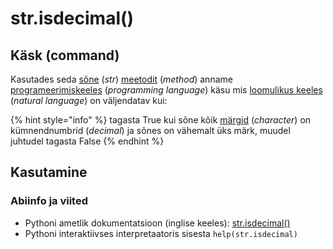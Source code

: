 # str.isdecimal\(\)

## Käsk \(command\)

Kasutades seda [sõne](../) \(_str_\) [meetodit](../../../../terminid/sonastik/meetod-method.md) \(_method_\) anname [programeerimiskeeles](../../../../terminid/sonastik/programmeerimiskeel-programming-language.md) \(_programming language_\) käsu mis [loomulikus keeles](../../../../terminid/sonastik/loomulik-keel-natural-language.md) \(_natural language_\) on väljendatav kui: 

{% hint style="info" %}
tagasta True kui sõne kõik [märgid](../../../../terminid/sonastik/maerk-character.md) \(_character_\) on kümnendnumbrid \(_decimal_\) ja sõnes on vähemalt üks märk, muudel juhtudel tagasta False
{% endhint %}



## Kasutamine

### Abiinfo ja viited

* Pythoni ametlik dokumentatsioon \(inglise keeles\): [str.isdecimal\(\)](https://docs.python.org/3/library/stdtypes.html#str.isdecimal)
* Pythoni interaktiivses interpretaatoris sisesta `help(str.isdecimal)`



